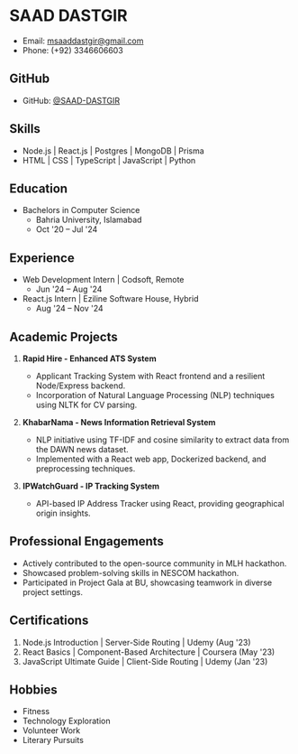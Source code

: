 # SAAD DASTGIR
- Email: msaaddastgir@gmail.com
- Phone: (+92) 3346606603

## GitHub
- GitHub: [@SAAD-DASTGIR](https://github.com/saad-dastgir)

## Skills
- Node.js | React.js | Postgres | MongoDB | Prisma
- HTML | CSS | TypeScript | JavaScript | Python

## Education
- Bachelors in Computer Science
  - Bahria University, Islamabad
  - Oct '20 – Jul '24

## Experience
- Web Development Intern | Codsoft, Remote
  - Jun '24 – Aug '24
- React.js Intern | Eziline Software House, Hybrid
  - Aug '24 – Nov '24

## Academic Projects
1. **Rapid Hire - Enhanced ATS System**
   - Applicant Tracking System with React frontend and a resilient Node/Express backend.
   - Incorporation of Natural Language Processing (NLP) techniques using NLTK for CV parsing.

2. **KhabarNama - News Information Retrieval System**
   - NLP initiative using TF-IDF and cosine similarity to extract data from the DAWN news dataset.
   - Implemented with a React web app, Dockerized backend, and preprocessing techniques.

3. **IPWatchGuard - IP Tracking System**
   - API-based IP Address Tracker using React, providing geographical origin insights.

## Professional Engagements
- Actively contributed to the open-source community in MLH hackathon.
- Showcased problem-solving skills in NESCOM hackathon.
- Participated in Project Gala at BU, showcasing teamwork in diverse project settings.

## Certifications
1. Node.js Introduction | Server-Side Routing | Udemy (Aug '23)
2. React Basics | Component-Based Architecture | Coursera (May '23)
3. JavaScript Ultimate Guide | Client-Side Routing | Udemy (Jan '23)

## Hobbies
- Fitness
- Technology Exploration
- Volunteer Work
- Literary Pursuits
